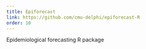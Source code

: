 ```yaml
---
title: Epiforecast
link: https://github.com/cmu-delphi/epiforecast-R
order: 10
---
```


Epidemiological forecasting R package